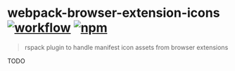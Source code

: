 [action-image]: https://github.com/cezaraugusto/webpack-browser-extension-icons/workflows/CI/badge.svg
[action-url]: https://github.com/cezaraugusto/webpack-browser-extension-icons/actions?query=workflow%3ACI
[npm-image]: https://img.shields.io/npm/v/webpack-browser-extension-icons.svg
[npm-url]: https://npmjs.org/package/webpack-browser-extension-icons

# webpack-browser-extension-icons [![workflow][action-image]][action-url] [![npm][npm-image]][npm-url]

> rspack plugin to handle manifest icon assets from browser extensions

TODO
